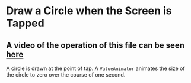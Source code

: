 # Draw a Circle when the Screen is Tapped

## A video of the operation of this file can be seen [here](https://www.youtube.com/watch?v=8A0mt1C5DQI)

A circle is drawn at the point of tap. A `ValueAnimator` animates the size of the circle to zero over the course of one second.